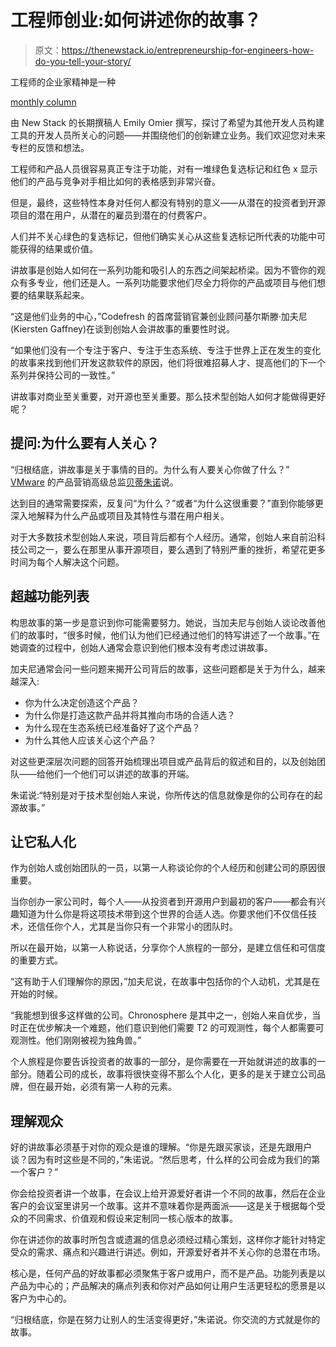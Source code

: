 # 工程师创业:如何讲述你的故事？

> 原文：<https://thenewstack.io/entrepreneurship-for-engineers-how-do-you-tell-your-story/>

工程师的企业家精神是一种

[monthly column](https://thenewstack.io/entrepreneurship-for-engineers-how-to-build-a-community/)

由 New Stack 的长期撰稿人 Emily Omier 撰写，探讨了希望为其他开发人员构建工具的开发人员所关心的问题——并围绕他们的创新建立业务。我们欢迎您对未来专栏的反馈和想法。

工程师和产品人员很容易真正专注于功能，对有一堆绿色复选标记和红色 x 显示他们的产品与竞争对手相比如何的表格感到非常兴奋。

但是，最终，这些特性本身对任何人都没有特别的意义——从潜在的投资者到开源项目的潜在用户，从潜在的雇员到潜在的付费客户。

人们并不关心绿色的复选标记，但他们确实关心从这些复选标记所代表的功能中可能获得的结果或价值。

讲故事是创始人如何在一系列功能和吸引人的东西之间架起桥梁。因为不管你的观众有多专业，他们还是人。一系列功能要求他们尽全力将你的产品或项目与他们想要的结果联系起来。

“这是他们业务的中心，”Codefresh 的首席营销官兼创业顾问基尔斯滕·加夫尼(Kiersten Gaffney)在谈到创始人会讲故事的重要性时说。

“如果他们没有一个专注于客户、专注于生态系统、专注于世界上正在发生的变化的故事来找到他们开发这款软件的原因，他们将很难招募人才、提高他们的下一个系列并保持公司的一致性。”

讲故事对商业至关重要，对开源也至关重要。那么技术型创始人如何才能做得更好呢？

## 提问:为什么要有人关心？

“归根结底，讲故事是关于事情的目的。为什么有人要关心你做了什么？” [VMware](https://tanzu.vmware.com?utm_content=inline-mention) 的产品营销高级总监[贝蒂朱诺](https://www.linkedin.com/in/bettyjunod/)说。

达到目的通常需要探索，反复问“为什么？”或者“为什么这很重要？”直到你能够更深入地解释为什么产品或项目及其特性与潜在用户相关。

对于大多数技术型创始人来说，项目背后都有个人经历。通常，创始人来自前沿科技公司之一，要么在那里从事开源项目，要么遇到了特别严重的挫折，希望花更多时间为每个人解决这个问题。

## 超越功能列表

构思故事的第一步是意识到你可能需要努力。她说，当加夫尼与创始人谈论改善他们的故事时，“很多时候，他们认为他们已经通过他们的特写讲述了一个故事。”在她调查的过程中，创始人通常会意识到他们根本没有考虑过讲故事。

加夫尼通常会问一些问题来揭开公司背后的故事，这些问题都是关于为什么，越来越深入:

*   你为什么决定创造这个产品？
*   为什么你是打造这款产品并将其推向市场的合适人选？
*   为什么现在生态系统已经准备好了这个产品？
*   为什么其他人应该关心这个产品？

对这些更深层次问题的回答开始梳理出项目或产品背后的叙述和目的，以及创始团队——给他们一个他们可以讲述的故事的开端。

朱诺说:“特别是对于技术型创始人来说，你所传达的信息就像是你的公司存在的起源故事。”

## 让它私人化

作为创始人或创始团队的一员，以第一人称谈论你的个人经历和创建公司的原因很重要。

当你创办一家公司时，每个人——从投资者到开源用户到最初的客户——都会有兴趣知道为什么你是将这项技术带到这个世界的合适人选。你要求他们不仅信任技术，还信任你个人，尤其是当你只有一个非常小的团队时。

所以在最开始，以第一人称说话，分享你个人旅程的一部分，是建立信任和可信度的重要方式。

“这有助于人们理解你的原因，”加夫尼说，在故事中包括你的个人动机，尤其是在开始的时候。

“我能想到很多这样做的公司。Chronosphere 是其中之一，创始人来自优步，当时正在优步解决一个难题，他们意识到他们需要 T2 的可观测性，每个人都需要可观测性。他们刚刚被视为独角兽。”

个人旅程是你要告诉投资者的故事的一部分，是你需要在一开始就讲述的故事的一部分。随着公司的成长，故事将很快变得不那么个人化，更多的是关于建立公司品牌，但在最开始，必须有第一人称的元素。

## 理解观众

好的讲故事必须基于对你的观众是谁的理解。“你是先跟买家谈，还是先跟用户谈？因为有时这些是不同的，”朱诺说。“然后思考，什么样的公司会成为我们的第一个客户？”

你会给投资者讲一个故事，在会议上给开源爱好者讲一个不同的故事，然后在企业客户的会议室里讲另一个故事。这并不意味着你是两面派——这是关于根据每个受众的不同需求、价值观和假设来定制同一核心版本的故事。

你在讲述你的故事时所包含或遗漏的信息必须经过精心策划，这样你才能针对特定受众的需求、痛点和兴趣进行讲述。例如，开源爱好者并不关心你的总潜在市场。

核心是，任何产品的好故事都必须聚焦于客户或用户，而不是产品。功能列表是以产品为中心的；产品解决的痛点列表和你对产品如何让用户生活更轻松的愿景是以客户为中心的。

“归根结底，你是在努力让别人的生活变得更好，”朱诺说。你交流的方式就是你的故事。

<svg xmlns:xlink="http://www.w3.org/1999/xlink" viewBox="0 0 68 31" version="1.1"><title>Group</title> <desc>Created with Sketch.</desc></svg>